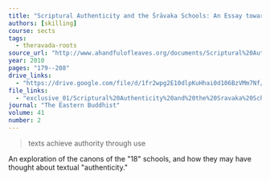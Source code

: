 ```yaml
---
title: "Scriptural Authenticity and the Śrāvaka Schools: An Essay towards an Indian Perspective"
authors: [skilling]
course: sects
tags:
  - theravada-roots
source_url: "http://www.ahandfulofleaves.org/documents/Scriptural%20Authenticity%20and%20the%20Sravaka%20Schools_An%20Essay%20towards%20an%20Indian%20Perspective_Peter%20Skilling_EB_41-2_2010.pdf"
year: 2010
pages: "179--208"
drive_links:
  - "https://drive.google.com/file/d/1fr2wpg2E10dlpKuHhai0d106BzVMm7Nf/view?usp=drivesdk"
file_links:
  - "exclusive_01/Scriptural%20Authenticity%20and%20the%20Sravaka%20Schools_An%20Essay%20towards%20an%20Indian%20Perspective%20-%20Peter%20Skilling.pdf"
journal: "The Eastern Buddhist"
volume: 41
number: 2
---
```


> texts achieve authority through use

An exploration of the canons of the "18" schools, and how they may have thought about textual "authenticity."
 
